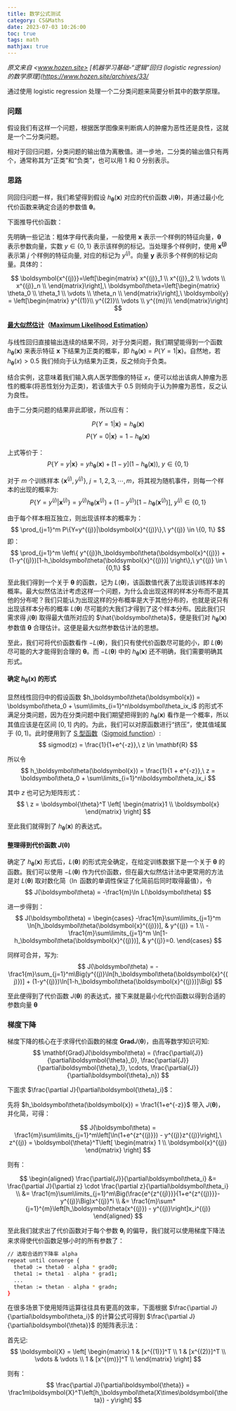 ```yaml
---
title: 数学公式测试
category: CS&Maths
date: 2023-07-03 10:26:00
toc: true
tags: math
mathjax: true
---
```

*原文来自 <www.hozen.site> [机器学习基础-“逻辑”回归 (logistic regression) 的数学原理](<https://www.hozen.site/archives/33/>*

通过使用 logistic regression 处理一个二分类问题来简要分析其中的数学原理。
<!--more-->

### 问题

假设我们有这样一个问题，根据医学图像来判断病人的肿瘤为恶性还是良性，这就是一个二分类问题。

相对于回归问题，分类问题的输出值为离散值。进一步地，二分类的输出值只有两个，通常称其为“正类”和“负类”，也可以用 1 和 0 分别表示。

### 思路

同回归问题一样，我们希望得到假设 $h_\boldsymbol\theta(\boldsymbol{x})$ 对应的代价函数 $J(\boldsymbol\theta)$，并通过最小化代价函数来确定合适的参数值 $\boldsymbol\theta$。

下面推导代价函数：

先明确一些记法：粗体字母代表向量，一般使用 $\boldsymbol{x}$ 表示一个样例的特征向量，$\boldsymbol{\theta}$ 表示参数向量，实数 $y\in\{0,1\}$ 表示该样例的标记。当处理多个样例时，使用 $\boldsymbol{x^{(j)}}$ 表示第 $j$ 个样例的特征向量, 对应的标记为 $y^{(j)}$。向量 $\boldsymbol{y}$ 表示多个样例的标记向量。具体的：

$$
\boldsymbol{x^{(j)}}=\left[\begin{matrix}
x^{(j)}_1 \\
x^{(j)}_2 \\
\vdots \\
x^{(j)}_n \\
\end{matrix}\right],\
\boldsymbol\theta=\left[\begin{matrix}
\theta_0 \\
\theta_1 \\
\vdots \\
\theta_n \\
\end{matrix}\right],\
\boldsymbol{y} = \left[\begin{matrix}
y^{(1)}\\
y^{(2)}\\
\vdots \\
y^{(m)}\\
\end{matrix}\right]
$$

#### [最大似然估计](https://baike.baidu.com/item/%E6%9C%80%E5%A4%A7%E4%BC%BC%E7%84%B6%E4%BC%B0%E8%AE%A1/4967925?fr=aladdin)（[Maximum Likelihood Estimation](https://en.wikipedia.org/wiki/Maximum_likelihood_estimation)）

与线性回归直接输出连续的结果不同，对于分类问题，我们期望能得到一个函数 $h_\boldsymbol\theta(\boldsymbol{x})$ 来表示特征 $\boldsymbol{x}$ 下结果为正类的概率，即 $h_\boldsymbol\theta(\boldsymbol{x}) = P\{Y=1|\boldsymbol{x}\}$。自然地，若 $h_\boldsymbol\theta(x) > 0.5$ 我们倾向于认为结果为正类，反之倾向于负类。

结合实例，这意味着我们输入病人医学图像的特征 $x$，便可以给出该病人肿瘤为恶性的概率(将恶性划分为正类)，若该值大于 $0.5$ 则倾向于认为肿瘤为恶性，反之认为良性。

由于二分类问题的结果非此即彼，所以应有：

$$
P\{Y=1|\boldsymbol{x}\} = h_\boldsymbol\theta(\boldsymbol{x})
$$
$$
P\{Y=0|\boldsymbol{x}\} = 1 - h_\boldsymbol\theta(\boldsymbol{x})
$$

上式等价于：
$$
P\{Y=y|\boldsymbol{x}\} = yh_\boldsymbol\theta(\boldsymbol{x}) + [1-y](1-h_\boldsymbol\theta(\boldsymbol{x})), \ y\in\{0,1\}
$$

对于 $m$ 个训练样本 $\{\boldsymbol{x}^{(j)}, y^{(j)}\},\ j=1,2,3,\cdots,m$，将其视为随机事件，则每一个样本的出现的概率为:
$$
P\{Y=y^{(j)}|\boldsymbol{x}^{(j)}\} = y^{(j)}h_\boldsymbol\theta(\boldsymbol{x}^{(j)})+(1-y^{(j)})[1-h_\boldsymbol\theta(\boldsymbol{x}^{(j)})],\ y^{(j)}\in\{0,1\}
$$

由于每个样本相互独立，则出现该样本的概率为：
$$
\prod_{j=1}^m P\{Y=y^{(j)}|\boldsymbol{x}^{(j)}\},\ y^{(j)} \in \{0, 1\}
$$
即：
$$
\prod_{j=1}^m \left\{ y^{(j)}h_\boldsymbol\theta(\boldsymbol{x}^{(j)}) + (1-y^{(j)})[1-h_\boldsymbol\theta(\boldsymbol{x}^{(j)})] \right\},\ y^{(j)} \in \{0,1\}
$$

至此我们得到一个关于 $\boldsymbol\theta$ 的函数，记为 $L(\boldsymbol\theta)$，该函数值代表了出现该训练样本的概率。最大似然估法计考虑这样一个问题，为什么会出现这样的样本分布而不是其他的分布呢？我们只能认为出现这样的分布概率是大于其他分布的，也就是说只有出现该样本分布的概率 $L(\boldsymbol\theta)$ 尽可能的大我们才得到了这个样本分布。因此我们只需求得 $j(\boldsymbol\theta)$ 取得最大值所对应的 $\hat{\boldsymbol\theta}$，便是我们对 $h_\boldsymbol\theta(\boldsymbol{x})$ 参数值 $\boldsymbol\theta$ 合理估计。这便是最大似然参数估计法的思想。

至此，我们可将代价函数看作 $-L(\boldsymbol\theta)$，我们只有使代价函数尽可能的小，即 $L(\boldsymbol\theta)$ 尽可能的大才能得到合理的 $\boldsymbol\theta$。而 $-L(\boldsymbol\theta)$ 中的 $h_\boldsymbol\theta(\boldsymbol{x})$ 还不明确，我们需要明确其形式。

#### 确定 $h_\boldsymbol\theta(\boldsymbol{x})$ 的形式

显然线性回归中的假设函数 $h_\boldsymbol\theta(\boldsymbol{x}) = \boldsymbol\theta_0 + \sum\limits_{i=1}^n\boldsymbol\theta_ix_i$ 的形式不满足分类问题，因为在分类问题中我们期望把得到的 $h_\boldsymbol\theta(\boldsymbol{x})$ 看作是一个概率，所以其值应该是在区间 $[0,1]$ 内的。为此，我们可以对原函数进行“挤压”，使其值域属于 $(0,1)$。此时便用到了 [S 型函数](https://baike.baidu.com/item/S%E5%9E%8B%E5%87%BD%E6%95%B0/19178062?fr=aladdin)（[Sigmoid function](https://en.wikipedia.org/wiki/Sigmoid_function)）:
$$
sigmod(z) = \frac{1}{1+e^{-z}},\ z \in \mathbf{R}
$$

所以令
$$
h_\boldsymbol\theta(\boldsymbol{x}) = \frac{1}{1 + e^{-z}},\
z = \boldsymbol\theta_0 + \sum\limits_{i=1}^n\boldsymbol\theta_ix_i
$$

其中 $z$ 也可记为矩阵形式：
$$
\ z = \boldsymbol{\theta}^T \left[ \begin{matrix}1 \\ \boldsymbol{x} \end{matrix} \right]
$$

至此我们就得到了 $h_\boldsymbol\theta(\boldsymbol{x})$ 的表达式。

#### 整理得到代价函数 $J(\boldsymbol\theta)$

确定了 $h_\boldsymbol\theta(\boldsymbol{x})$ 形式后，$L(\boldsymbol\theta)$ 的形式完全确定，在给定训练数据下是一个关于 $\boldsymbol\theta$ 的函数。我们可以使用 $-L(\boldsymbol\theta)$ 作为代价函数，但在最大似然估计法中更常用的方法是对 $L(\boldsymbol\theta)$ 取对数化简（$\ln$ 函数的单调性保证了化简前后同时取得最值），令
$$
J(\boldsymbol\theta) = -\frac1{m}\ln L(\boldsymbol\theta)
$$

进一步得到：
$$
J(\boldsymbol\theta) =
\begin{cases}
-\frac1{m}\sum\limits_{j=1}^m \ln[h_\boldsymbol\theta(\boldsymbol{x}^{(j)})], & y^{(j)} = 1.\\
-\frac1{m}\sum\limits_{j=1}^m \ln[1-h_\boldsymbol\theta(\boldsymbol{x}^{(j)})], & y^{(j)}=0.
\end{cases}
$$

同样可合并，写为:
$$
J(\boldsymbol\theta) = -\frac1{m}\sum_{j=1}^m\Big(y^{(j)}\ln[h_\boldsymbol\theta(\boldsymbol{x}^{(j)})] + (1-y^{(j)})\ln[1-h_\boldsymbol\theta(\boldsymbol{x}^{(j)})]\Big)
$$

至此便得到了代价函数 $J(\boldsymbol\theta)$ 的表达式，接下来就是最小化代价函数以得到合适的参数向量 $\boldsymbol{\theta}$

### 梯度下降

梯度下降的核心在于求得代价函数的梯度 $\mathbf{Grad}J(\boldsymbol\theta)$，由高等数学知识可知:
$$
\mathbf{Grad}J(\boldsymbol\theta) = (\frac{\partial{J}}{\partial\boldsymbol{\theta}_0}, \frac{\partial{J}}{\partial\boldsymbol{\theta}_1}, \cdots, \frac{\partial{J}}{\partial\boldsymbol{\theta}_n})
$$

下面求 $\frac{\partial J}{\partial\boldsymbol{\theta}_i}$：

先将 $h_\boldsymbol\theta(\boldsymbol{x}) = \frac1{1+e^{-z}}$ 带入 $J(\boldsymbol\theta)$，并化简，可得：

$$
J(\boldsymbol\theta) = \frac1{m}\sum\limits_{j=1}^m\left[\ln(1+e^{z^{(j)}}) - y^{(j)}z^{(j)}\right],\ z^{(j)} = \boldsymbol{\theta}^T\left[ \begin{matrix} 1 \\ \boldsymbol{x}^{(j)} \end{matrix} \right]
$$

则有：

$$
\begin{aligned}
\frac{\partial{J}}{\partial\boldsymbol\theta_i} &= \frac{\partial J}{\partial z} \cdot \frac{\partial z}{\partial\boldsymbol\theta_i} \\
&= \frac1{m}\sum\limits_{j=1}^m\Big(\frac{e^{z^{(j)}}}{1+e^{z^{(j)}}}-y^{(j)}\Big)x^{(j)}*i \\
&= \frac1{m}\sum*{j=1}^{m}\left[h_\boldsymbol\theta(x^{(j)}) - y^{(j)}\right]x_i^{(j)}
\end{aligned}
$$

至此我们就求出了代价函数对于每个参数 $\boldsymbol\theta_i$ 的偏导，我们就可以使用梯度下降法来求得使代价函数足够小时的所有参数了：

```bash
// 选取合适的下降率 alpha
repeat until converge {
  theta0 := theta0 - alpha * grad0;
  theta1 := theta1 - alpha * grad1;
  ...
  thetan := thetan - alpha * gradn;
}
```

在很多场景下使用矩阵运算往往具有更高的效率，下面根据 $\frac{\partial J}{\partial\boldsymbol\theta_i}$ 的计算公式可得到 $\frac{\partial J}{\partial\boldsymbol{\theta}}$ 的矩阵表示法：

首先记:
$$
\boldsymbol{X} = \left[
  \begin{matrix}
    1 & [x^{(1)}]^T \\
    1 & [x^{(2)}]^T \\
    \vdots & \vdots \\
    1 & [x^{(m)}]^T \\
  \end{matrix}
  \right]
$$

则有：
$$
\frac{\partial J}{\partial\boldsymbol{\theta}}
= \frac1m\boldsymbol{X}^T\left[h_\boldsymbol\theta(X\times\boldsymbol{\theta}) - y\right]
$$

